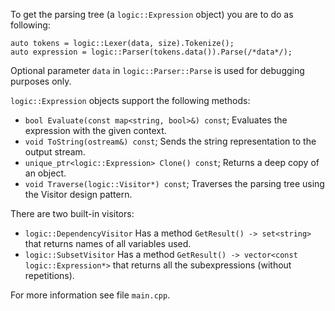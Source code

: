 To get the parsing tree (a `logic::Expression` object) you are to do as following:

```
auto tokens = logic::Lexer(data, size).Tokenize();
auto expression = logic::Parser(tokens.data()).Parse(/*data*/);
```

Optional parameter `data` in `logic::Parser::Parse` is used for debugging purposes only.

`logic::Expression` objects support the following methods:
- `bool Evaluate(const map<string, bool>&) const`;
  Evaluates the expression with the given context.
- `void ToString(ostream&) const`;
  Sends the string representation to the output stream.
- `unique_ptr<logic::Expression> Clone() const`;
  Returns a deep copy of an object.
- `void Traverse(logic::Visitor*) const`;
  Traverses the parsing tree using the Visitor design pattern.

There are two built-in visitors:
- `logic::DependencyVisitor`
  Has a method `GetResult() -> set<string>` that returns names of all variables used.
- `logic::SubsetVisitor`
  Has a method `GetResult() -> vector<const logic::Expression*>` that returns all the subexpressions (without repetitions).

For more information see file `main.cpp`.
